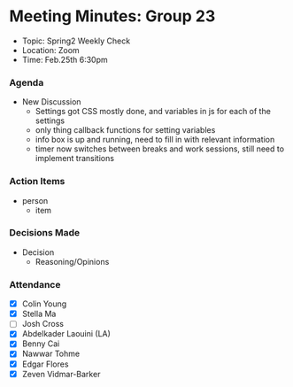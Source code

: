 # Meeting Minutes: Group 23

- Topic: Spring2 Weekly Check
- Location: Zoom
- Time: Feb.25th 6:30pm

### Agenda

- New Discussion
  - Settings got CSS mostly done, and variables in js for each of the settings
  - only thing callback functions for setting variables
  - info box is up and running, need to fill in with relevant information
  - timer now switches between breaks and work sessions, still need to implement transitions

### Action Items

- person
  - item

### Decisions Made

- Decision
  - Reasoning/Opinions

### Attendance

- [x] Colin Young
- [x] Stella Ma
- [ ] Josh Cross
- [x] Abdelkader Laouini (LA)
- [x] Benny Cai
- [x] Nawwar Tohme
- [x] Edgar Flores
- [x] Zeven Vidmar-Barker
